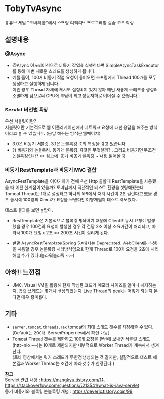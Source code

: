 # TobyTvAsync
유튜브 채널 "토비의 봄"에서 스프링 리액티브 프로그래밍 실습 코드 작성

## 설명내용
### @Async 
- @Async 어노테이션으로 비동기 작업을 실행한다면 SimpleAsyncTaskExecutor를 통해 매번 새로운 스레드를 생성하게 됩니다.
- 예를 들어, 100개 비동기 작업 요청이 들어오면 스프링에서 Thread 100개를 모두 생성하고 실행하게 됩니다.  
  이런 경우 Thread 자체에 캐시도 설정되어 있지 않아 매번 새롭게 스레드를 생성&소멸하게 됨으로써 CPU에 부담이 되고 성능저하로 이어질 수 있습니다.

### Servlet 버전별 특징
우선 서블릿이란?  
서블릿이란 기본적으로 웹 어플리케이션에서 네트워크 요청에 대한 응답을 해주는 방식이라고 볼 수 있습니다. (응답 해주는 방식은 웹페이지)
- 3.0은 비동기 서블릿. 3.1은 논블록킹 IO의 특징을 갖고 있습니다.
- ?) 비동기와 논블록킹. 동기와 블록킹. 이것은 무엇일까? . 그리고 비동기면 무조건 논블록킹인가? => 참고에 '동기 비동기 블록킹 ~'내용 읽어볼 것  

### 비동기 RestTemplate과 비동기 MVC 결합  
AsyncRestTemplate을 이야기하기 전에 우선 Http 콜할때 RestTemplate을 사용했을 때 어떤 한계점이 있을까?
토비님께서 극단적인 테스트 환경을 셋팅해줬는데 Tomcat Thread는 1개로 설정하고 하나의 API에서 처리 시간이 2초 걸린다고 했을 경우
동시에 100명의 Client가 요청을 보낸다면 어떻게될지 테스트 해보았다.

테스트 결과를 보면 놀랍다.

- RestTemplate은 기본적으로 블록킹 방식이기 때문에 Client의 동시 요청이 발생했을 경우 100건의 요청이 발생한 경우 각 건당 2초 이상 소요시간이 처리되고,
따라서 100개 요청 x 2초 => 200초 시간이 걸리게 된다.

- 반면 AsyncRestTemplate(Spring 5.0에서는 Deprecated. WebClient를 추천)을 사용할 경우 논블록킹 처리방식임으로
한개 Thread로 100개 요청을 2초에 처리해낼 수가 있다.(놀라워놀라워 ~.~)

## 아하!! 느낀점
- JMC, Visual VM을 활용해 현재 작성된 코드가 메모리 사이즈를 얼마나 차지하는지, 톰캣 쓰레드는 몇개나 생성되었는지. Live Thread의 peak는 어떻게 되는지 본다면 매우 흥미롭다.

## 기타
- `server.tomcat.threads.max` tomcat의 최대 스레드 갯수를 지정해줄 수 있다.(Default는 200개. ServerProperties에서 확인 가능)
- Tomcat Thread 갯수를 제한하고 100개 요청을 한번에 보내면 서블릿 스레드(http-nio ~~)는 10개로 제한되지만 내부적으로 Worker Thread가 계속해서 생겨난다.  
  (토비 영상에서는 워커 스레드가 무한정 생성되는 것 같지만, 실질적으로 테스트 해본결과 Worker Thread는 조건에 따라 갯수가 한정된다.)

**참고**  
Servlet 관련 내용 : https://mangkyu.tistory.com/14, https://stackoverflow.com/questions/7213541/what-is-java-servlet  
동기 비동기와 블록킹 논블록킹 개념 : https://deveric.tistory.com/99
